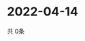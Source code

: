 # 2022-04-14
  共 0条

  <!-- BEGIN -->
  <!-- 最后更新时间Thu Apr 14 2022 09:06:18 GMT+0000 (Coordinated Universal Time) -->
  
  <!-- END -->
  
  
